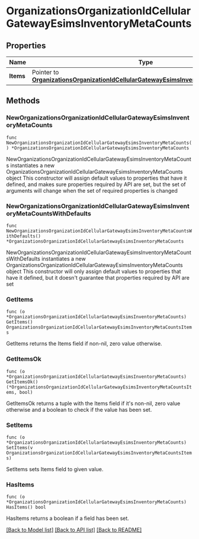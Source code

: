 # OrganizationsOrganizationIdCellularGatewayEsimsInventoryMetaCounts

## Properties

Name | Type | Description | Notes
------------ | ------------- | ------------- | -------------
**Items** | Pointer to [**OrganizationsOrganizationIdCellularGatewayEsimsInventoryMetaCountsItems**](OrganizationsOrganizationIdCellularGatewayEsimsInventoryMetaCountsItems.md) |  | [optional] 

## Methods

### NewOrganizationsOrganizationIdCellularGatewayEsimsInventoryMetaCounts

`func NewOrganizationsOrganizationIdCellularGatewayEsimsInventoryMetaCounts() *OrganizationsOrganizationIdCellularGatewayEsimsInventoryMetaCounts`

NewOrganizationsOrganizationIdCellularGatewayEsimsInventoryMetaCounts instantiates a new OrganizationsOrganizationIdCellularGatewayEsimsInventoryMetaCounts object
This constructor will assign default values to properties that have it defined,
and makes sure properties required by API are set, but the set of arguments
will change when the set of required properties is changed

### NewOrganizationsOrganizationIdCellularGatewayEsimsInventoryMetaCountsWithDefaults

`func NewOrganizationsOrganizationIdCellularGatewayEsimsInventoryMetaCountsWithDefaults() *OrganizationsOrganizationIdCellularGatewayEsimsInventoryMetaCounts`

NewOrganizationsOrganizationIdCellularGatewayEsimsInventoryMetaCountsWithDefaults instantiates a new OrganizationsOrganizationIdCellularGatewayEsimsInventoryMetaCounts object
This constructor will only assign default values to properties that have it defined,
but it doesn't guarantee that properties required by API are set

### GetItems

`func (o *OrganizationsOrganizationIdCellularGatewayEsimsInventoryMetaCounts) GetItems() OrganizationsOrganizationIdCellularGatewayEsimsInventoryMetaCountsItems`

GetItems returns the Items field if non-nil, zero value otherwise.

### GetItemsOk

`func (o *OrganizationsOrganizationIdCellularGatewayEsimsInventoryMetaCounts) GetItemsOk() (*OrganizationsOrganizationIdCellularGatewayEsimsInventoryMetaCountsItems, bool)`

GetItemsOk returns a tuple with the Items field if it's non-nil, zero value otherwise
and a boolean to check if the value has been set.

### SetItems

`func (o *OrganizationsOrganizationIdCellularGatewayEsimsInventoryMetaCounts) SetItems(v OrganizationsOrganizationIdCellularGatewayEsimsInventoryMetaCountsItems)`

SetItems sets Items field to given value.

### HasItems

`func (o *OrganizationsOrganizationIdCellularGatewayEsimsInventoryMetaCounts) HasItems() bool`

HasItems returns a boolean if a field has been set.


[[Back to Model list]](../README.md#documentation-for-models) [[Back to API list]](../README.md#documentation-for-api-endpoints) [[Back to README]](../README.md)


